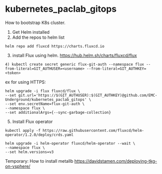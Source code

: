 # kubernetes_paclab_gitops

How to bootstrap K8s cluster.

1) Get Helm installed
2) Add the repos to helm list
```
helm repo add fluxcd https://charts.fluxcd.io
```
3) install Flux using helm. https://hub.helm.sh/charts/fluxcd/flux
```
4) kubectl create secret generic flux-git-auth --namespace flux --from-literal=GIT_AUTHUSER=<username> --from-literal=GIT_AUTHKEY=<token>
```
ex for using HTTPS:
```
helm upgrade -i flux fluxcd/flux \
--set git.url='https://$(GIT_AUTHUSER):$(GIT_AUTHKEY)@github.com/EMC-Underground/kubernetes_paclab_gitops' \
--set env.secretName=flux-git-auth \
--namespace flux \
--set additionalArgs={--sync-garbage-collection}
```
5) Install Flux operator
```
kubectl apply -f https://raw.githubusercontent.com/fluxcd/helm-operator/1.2.0/deploy/crds.yaml

helm upgrade -i helm-operator fluxcd/helm-operator --wait \
--namespace flux \
--set helm.versions=v3
```
Temporary: How to install metallb
https://davidstamen.com/deploying-tkg-on-vsphere/
